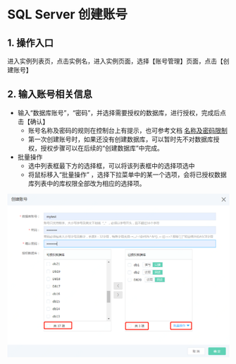 # SQL Server 创建账号

## 1. 操作入口
进入实例列表页，点击实例名，进入实例页面，选择【账号管理】页面，点击【创建账号】

## 2. 输入账号相关信息
- 输入“数据库账号”，“密码”，并选择需要授权的数据库，进行授权，完成后点击【确认】
  - 账号名称及密码的规则在控制台上有提示，也可参考文档 [名称及密码限制](https://docs.jdcloud.com/cn/rds/sqlserver-restrictions)
  - 第一次创建账号时，如果还没有创建数据库，可以暂时先不对数据库授权，授权步骤可以在后续的“创建数据库”中完成。
- 批量操作
  - 选中列表框最下方的选择框，可以将该列表框中的选择项选中
  - 将鼠标移入“批量操作” ，选择下拉菜单中的某一个选项，会将已授权数据库列表中的库权限全部改为相应的选择项。

![创建账号2](../../../../../../image/RDS/Create-Account-2.png)
